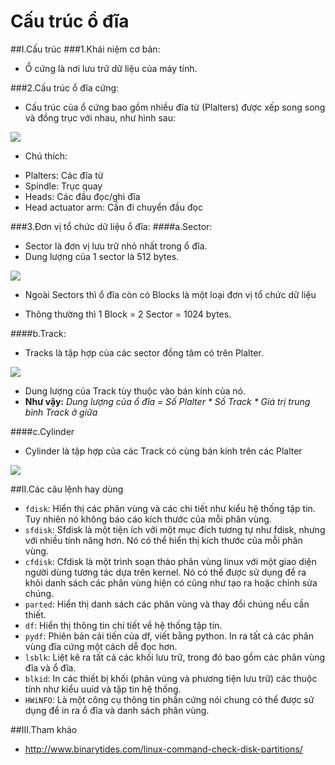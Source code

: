 # Cấu trúc ổ đĩa
##I.Cấu trúc
###1.Khái niệm cơ bản:

- Ổ cứng là nơi lưu trữ dữ liệu của máy tính.

###2.Cấu trúc ổ đĩa cứng:

- Cấu trúc của ổ cứng bao gồm nhiều đĩa từ (Plalters) được xếp song song và đồng trục với nhau, như hình sau:

<img src="http://i.imgur.com/jAkjtyK.png">

- Chú thích:
<ul>
  <li>Plalters: Các đĩa từ</li>
  <li>Spindle: Trục quay</li>
  <li>Heads: Các đầu đọc/ghi đĩa</li>
  <li>Head actuator arm: Cần đi chuyển đầu đọc</li>
</ul>

###3.Đơn vị tổ chức dữ liệu ổ đĩa:
####a.Sector:
- Sector là đơn vị lưu trữ nhỏ nhất trong ổ đĩa.
- Dung lượng của 1 sector là 512 bytes.

<img src="http://i.imgur.com/2PyeueX.png">

- Ngoài Sectors thì ổ đĩa còn có Blocks là một loại đơn vị tổ chức dữ liệu
<ul>
  <li>Thông thường thì 1 Block = 2 Sector = 1024 bytes.</li>
</ul>

####b.Track:
- Tracks là tập hợp của các sector đồng tâm có trên Plalter.

<img src="http://i.imgur.com/vskO8IM.png">

- Dung lượng của Track tùy thuộc vào bán kính của nó.
- **Như vậy:**
*Dung lượng của ổ đĩa = Số Plalter * Số Track * Giá trị trung bình Track ở giữa*

####c.Cylinder
- Cylinder là tập hợp của các Track có cùng bán kính trên các Plalter

<img src="http://i.imgur.com/Dy4qSGd.png">

##II.Các câu lệnh hay dùng
- `fdisk`: Hiển thị các phân vùng và các chi tiết như kiểu hệ thống tập tin. Tuy nhiên nó không báo cáo kích thước của mỗi phân vùng.
- `sfdisk`: Sfdisk là một tiện ích với một mục đích tương tự như fdisk, nhưng với nhiều tính năng hơn. Nó có thể hiển thị kích thước của mỗi phân vùng.
- `cfdisk`: Cfdisk là một trình soạn thảo phân vùng linux với một giao diện người dùng tương tác dựa trên kernel. Nó có thể được sử dụng để ra khỏi danh sách các phân vùng hiện có cũng như tạo ra hoặc chỉnh sửa chúng.
- `parted`: Hiển thị danh sách các phân vùng và thay đổi chúng nếu cần thiết. 
- `df`: Hiển thị thông tin chi tiết về hệ thống tập tin.
- `pydf`: Phiên bản cải tiến của df, viết bằng python. In ra tất cả các phân vùng đĩa cứng một cách dễ đọc hơn.
- `lsblk`: Liệt kê ra tất cả các khối lưu trữ, trong đó bao gồm các phân vùng đĩa và ổ đĩa.
- `blkid`: In các thiết bị khối (phân vùng và phương tiện lưu trữ) các thuộc tính như kiểu uuid và tập tin hệ thống.
- `HWiNFO`: Là một công cụ thông tin phần cứng nói chung có thể được sử dụng để in ra ổ đĩa và danh sách phân vùng.

##III.Tham khảo
- http://www.binarytides.com/linux-command-check-disk-partitions/
